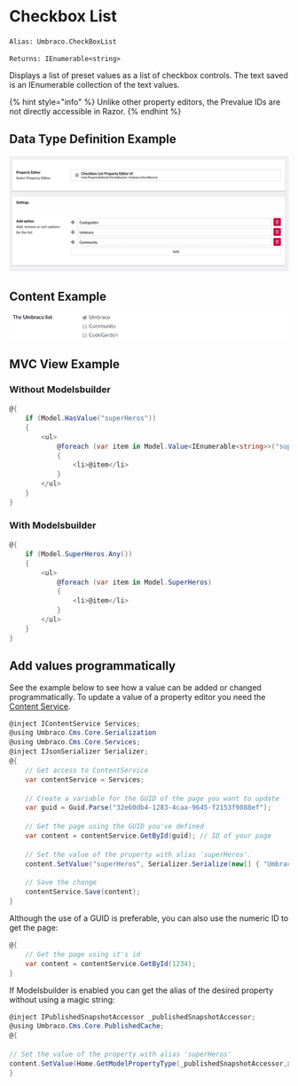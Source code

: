 # Checkbox List

`Alias: Umbraco.CheckBoxList`

`Returns: IEnumerable<string>`

Displays a list of preset values as a list of checkbox controls. The text saved is an IEnumerable collection of the text values.

{% hint style="info" %}
Unlike other property editors, the Prevalue IDs are not directly accessible in Razor.
{% endhint %}

## Data Type Definition Example

![True/Checkbox List Definition](images/checkbox-list-setup.png)

## Content Example

![Checkbox List Example](../../../../../../10/umbraco-cms/fundamentals/backoffice/property-editors/built-in-property-editors/images/checkbox-list-content.png)

## MVC View Example

### Without Modelsbuilder

```csharp
@{
    if (Model.HasValue("superHeros"))
    {
        <ul>
            @foreach (var item in Model.Value<IEnumerable<string>>("superHeros"))
            {
                <li>@item</li>
            }
        </ul>
    }
}
```

### With Modelsbuilder

```csharp
@{
    if (Model.SuperHeros.Any())
    {
        <ul>
            @foreach (var item in Model.SuperHeros)
            {
                <li>@item</li>
            }
        </ul>
    }
}
```

## Add values programmatically

See the example below to see how a value can be added or changed programmatically. To update a value of a property editor you need the [Content Service](https://apidocs.umbraco.com/v14/csharp/api/Umbraco.Cms.Core.Services.ContentService.html).

```csharp
@inject IContentService Services;
@using Umbraco.Cms.Core.Serialization
@using Umbraco.Cms.Core.Services;
@inject IJsonSerializer Serializer;
@{
    // Get access to ContentService
    var contentService = Services;

    // Create a variable for the GUID of the page you want to update
    var guid = Guid.Parse("32e60db4-1283-4caa-9645-f2153f9888ef");

    // Get the page using the GUID you've defined
    var content = contentService.GetById(guid); // ID of your page

    // Set the value of the property with alias 'superHeros'.
    content.SetValue("superHeros", Serializer.Serialize(new[] { "Umbraco", "CodeGarden"}));

    // Save the change
    contentService.Save(content);
}
```

Although the use of a GUID is preferable, you can also use the numeric ID to get the page:

```csharp
@{
    // Get the page using it's id
    var content = contentService.GetById(1234);
}
```

If Modelsbuilder is enabled you can get the alias of the desired property without using a magic string:

```csharp
@inject IPublishedSnapshotAccessor _publishedSnapshotAccessor;
@using Umbraco.Cms.Core.PublishedCache;
@{

// Set the value of the property with alias 'superHeros'
content.SetValue(Home.GetModelPropertyType(_publishedSnapshotAccessor,x => x.SuperHeros).Alias, Serializer.Serialize(new[] { "Umbraco", "CodeGarden"}));
}
```
